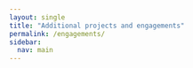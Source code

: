 ```yaml
---
layout: single
title: "Additional projects and engagements"
permalink: /engagements/
sidebar:
  nav: main
---
```


